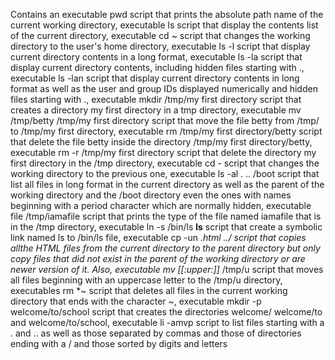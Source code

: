 Contains an executable pwd script that prints the absolute path name of the current working directory, executable ls script that display the contents list of the current directory, executable cd ~ script that changes the working directory to the user's home directory, executable ls -l script that display current directory contents in a long format, executable ls -la script that display current directory contents, including hidden files starting with ., executable ls -lan script that display current directory contents in long format as well as the user and group IDs displayed numerically and hidden files starting with ., executable mkdir /tmp/my first directory script that creates a directory my first directory in a tmp directory, executable mv /tmp/betty /tmp/my first directory script that move the file betty from /tmp/ to /tmp/my first directory, executable rm /tmp/my first directory/betty script that delete the file betty inside the directory /tmp/my first directory/betty, executable rm -r /tmp/my first directory script that delete the directory my first directory in the /tmp directory, executable cd - script that changes the working directory to the previous one, executable ls -al . .. /boot script that list all files in long format in the current directory as well as the parent of the working directory and the /boot directory even the ones with names beginning with a period character which are normally hidden, executable file /tmp/iamafile script that prints the type of the file named iamafile that is in the /tmp directory, executable ln -s /bin/ls __ls__ script that create a symbolic link named ls to /bin/ls file, executable cp -un *.html ../ script that copies allthe HTML files from the current directory to the parent directory but only copy files that did not exist in the parent of the working directory or are newer version of it. Also, executable mv [[:upper:]]* /tmp/u script that moves all files beginning with an uppercase letter to the /tmp/u directory, executables rm *~ script that deletes all files in the current working directory that ends with the character ~, executable mkdir -p welcome/to/school script that creates the directories welcome/ welcome/to and welcome/to/school, executable li -amvp script to list files starting with a . and .. as well as those separated by commas and those of directories ending with a / and those sorted by digits and letters
